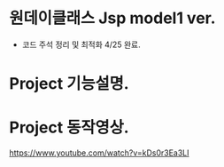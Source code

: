 # 원데이클래스 Jsp model1 ver.
- 코드 주석 정리 및 최적화 4/25 완료.

# Project 기능설명.


# Project 동작영상.
https://www.youtube.com/watch?v=kDs0r3Ea3LI
